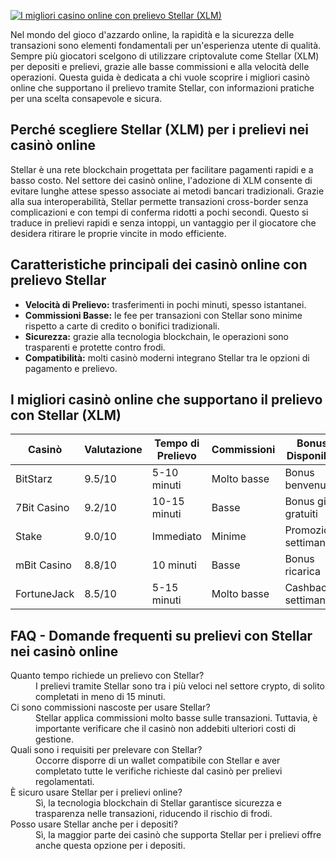 [![I migliori casino online con prelievo Stellar (XLM)](https://123-caf.pages.dev/gitsignup.png)](https://vrmoo.ru/Bt82HjjY)

<p>Nel mondo del gioco d'azzardo online, la rapidità e la sicurezza delle transazioni sono elementi fondamentali per un'esperienza utente di qualità. Sempre più giocatori scelgono di utilizzare criptovalute come Stellar (XLM) per depositi e prelievi, grazie alle basse commissioni e alla velocità delle operazioni. Questa guida è dedicata a chi vuole scoprire i migliori casinò online che supportano il prelievo tramite Stellar, con informazioni pratiche per una scelta consapevole e sicura.</p>  <h2>Perché scegliere Stellar (XLM) per i prelievi nei casinò online</h2> <p>Stellar è una rete blockchain progettata per facilitare pagamenti rapidi e a basso costo. Nel settore dei casinò online, l'adozione di XLM consente di evitare lunghe attese spesso associate ai metodi bancari tradizionali. Grazie alla sua interoperabilità, Stellar permette transazioni cross-border senza complicazioni e con tempi di conferma ridotti a pochi secondi. Questo si traduce in prelievi rapidi e senza intoppi, un vantaggio per il giocatore che desidera ritirare le proprie vincite in modo efficiente.</p>  <h2>Caratteristiche principali dei casinò online con prelievo Stellar</h2> <ul>   <li><strong>Velocità di Prelievo:</strong> trasferimenti in pochi minuti, spesso istantanei.</li>   <li><strong>Commissioni Basse:</strong> le fee per transazioni con Stellar sono minime rispetto a carte di credito o bonifici tradizionali.</li>   <li><strong>Sicurezza:</strong> grazie alla tecnologia blockchain, le operazioni sono trasparenti e protette contro frodi.</li>   <li><strong>Compatibilità:</strong> molti casinò moderni integrano Stellar tra le opzioni di pagamento e prelievo.</li> </ul>  <h2>I migliori casinò online che supportano il prelievo con Stellar (XLM)</h2> <table>   <thead>     <tr>       <th>Casinò</th>       <th>Valutazione</th>       <th>Tempo di Prelievo</th>       <th>Commissioni</th>       <th>Bonus Disponibili</th>     </tr>   </thead>   <tbody>     <tr>       <td>BitStarz</td>       <td>9.5/10</td>       <td>5-10 minuti</td>       <td>Molto basse</td>       <td>Bonus benvenuto</td>     </tr>     <tr>       <td>7Bit Casino</td>       <td>9.2/10</td>       <td>10-15 minuti</td>       <td>Basse</td>       <td>Bonus giri gratuiti</td>     </tr>     <tr>       <td>Stake</td>       <td>9.0/10</td>       <td>Immediato</td>       <td>Minime</td>       <td>Promozioni settimanali</td>     </tr>     <tr>       <td>mBit Casino</td>       <td>8.8/10</td>       <td>10 minuti</td>       <td>Basse</td>       <td>Bonus ricarica</td>     </tr>     <tr>       <td>FortuneJack</td>       <td>8.5/10</td>       <td>5-15 minuti</td>       <td>Molto basse</td>       <td>Cashback settimanale</td>     </tr>   </tbody> </table>  <h2>FAQ - Domande frequenti su prelievi con Stellar nei casinò online</h2> <dl>   <dt>Quanto tempo richiede un prelievo con Stellar?</dt>   <dd>I prelievi tramite Stellar sono tra i più veloci nel settore crypto, di solito completati in meno di 15 minuti.</dd>    <dt>Ci sono commissioni nascoste per usare Stellar?</dt>   <dd>Stellar applica commissioni molto basse sulle transazioni. Tuttavia, è importante verificare che il casinò non addebiti ulteriori costi di gestione.</dd>    <dt>Quali sono i requisiti per prelevare con Stellar?</dt>   <dd>Occorre disporre di un wallet compatibile con Stellar e aver completato tutte le verifiche richieste dal casinò per prelievi regolamentati.</dd>    <dt>È sicuro usare Stellar per i prelievi online?</dt>   <dd>Sì, la tecnologia blockchain di Stellar garantisce sicurezza e trasparenza nelle transazioni, riducendo il rischio di frodi.</dd>    <dt>Posso usare Stellar anche per i depositi?</dt>   <dd>Sì, la maggior parte dei casinò che supporta Stellar per i prelievi offre anche questa opzione per i depositi.</dd> </dl>